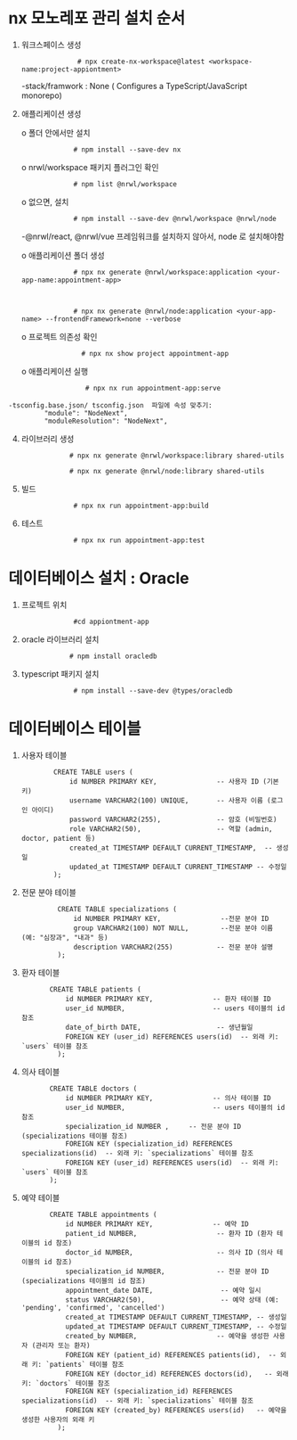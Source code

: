 
# nx 모노레포 관리 설치 순서
  1) 워크스페이스 생성 
            
                       # npx create-nx-workspace@latest <workspace-name:project-appiontment> 

      -stack/framwork : None ( Configures a TypeScript/JavaScript monorepo)

  2) 애플리케이션 생성 

       o 폴더 안에서만 설치
       
                      # npm install --save-dev nx

        o nrwl/workspace 패키지 플러그인 확인
     
                      # npm list @nrwl/workspace


        o 없으면, 설치
     
                      # npm install --save-dev @nrwl/workspace @nrwl/node



      -@nrwl/react, @nrwl/vue 프레임워크를 설치하지 않아서, node 로 설치해야함
    


        o 애플리케이션 폴더 생성

                      # npx nx generate @nrwl/workspace:application <your-app-name:appointment-app>


                     
                      # npx nx generate @nrwl/node:application <your-app-name> --frontendFramework=none --verbose




         
     o 프로젝트 의존성 확인
     

                        # npx nx show project appointment-app
  



     o 애플리케이션 실행
     

                         # npx nx run appointment-app:serve






    -tsconfig.base.json/ tsconfig.json  파일에 속성 맞추기:
             "module": "NodeNext",
             "moduleResolution": "NodeNext",



  4)  라이브러리 생성

                      # npx nx generate @nrwl/workspace:library shared-utils

                      # npx nx generate @nrwl/node:library shared-utils

  5) 빌드
     
                      # npx nx run appointment-app:build

              
  6) 테스트
     
                      # npx nx run appointment-app:test
     
          

         
                     
# 데이터베이스 설치 : Oracle 

  1. 프로젝트 위치
     
                      #cd appiontment-app

     
  2.  oracle 라이브러리 설치
     
                      # npm install oracledb 

  
  3. typescript 패키지 설치
     
                      # npm install --save-dev @types/oracledb
                 

# 데이터베이스 테이블

   1. 사용자 테이블

                  
                  CREATE TABLE users (
                      id NUMBER PRIMARY KEY,               -- 사용자 ID (기본 키)
                      username VARCHAR2(100) UNIQUE,       -- 사용자 이름 (로그인 아이디)
                      password VARCHAR2(255),              -- 암호 (비밀번호)
                      role VARCHAR2(50),                   -- 역할 (admin, doctor, patient 등)
                      created_at TIMESTAMP DEFAULT CURRENT_TIMESTAMP,  -- 생성일
                      updated_at TIMESTAMP DEFAULT CURRENT_TIMESTAMP -- 수정일
                  );





  2. 전문 분야 테이블



                  CREATE TABLE specializations (
                      id NUMBER PRIMARY KEY,               --전문 분야 ID
                      group VARCHAR2(100) NOT NULL,        --전문 분야 이름 (예: "심장과", "내과" 등)
                      description VARCHAR2(255)           -- 전문 분야 설명
                  );



  3. 환자 테이블


                CREATE TABLE patients (
                    id NUMBER PRIMARY KEY,               -- 환자 테이블 ID 
                    user_id NUMBER,                      -- users 테이블의 id 참조
                    date_of_birth DATE,                   -- 생년월일
                    FOREIGN KEY (user_id) REFERENCES users(id)  -- 외래 키: `users` 테이블 참조
                  );
                   
                  

  4. 의사 테이블


                CREATE TABLE doctors (
                    id NUMBER PRIMARY KEY,               -- 의사 테이블 ID 
                    user_id NUMBER,                      -- users 테이블의 id 참조
                    specialization_id NUMBER ,     -- 전문 분야 ID (specializations 테이블 참조)
                    FOREIGN KEY (specialization_id) REFERENCES specializations(id)  -- 외래 키: `specializations` 테이블 참조
                    FOREIGN KEY (user_id) REFERENCES users(id)  -- 외래 키: `users` 테이블 참조
                );


  5. 예약 테이블


                CREATE TABLE appointments (
                    id NUMBER PRIMARY KEY,               -- 예약 ID
                    patient_id NUMBER,                    -- 환자 ID (환자 테이블의 id 참조)
                    doctor_id NUMBER,                     -- 의사 ID (의사 테이블의 id 참조)
                    specialization_id NUMBER,             -- 전문 분야 ID (specializations 테이블의 id 참조)
                    appointment_date DATE,                 -- 예약 일시
                    status VARCHAR2(50),                   -- 예약 상태 (예: 'pending', 'confirmed', 'cancelled')
                    created_at TIMESTAMP DEFAULT CURRENT_TIMESTAMP, -- 생성일
                    updated_at TIMESTAMP DEFAULT CURRENT_TIMESTAMP, -- 수정일
                    created_by NUMBER,                    -- 예약을 생성한 사용자 (관리자 또는 환자)
                    FOREIGN KEY (patient_id) REFERENCES patients(id),  -- 외래 키: `patients` 테이블 참조
                    FOREIGN KEY (doctor_id) REFERENCES doctors(id),   -- 외래 키: `doctors` 테이블 참조
                    FOREIGN KEY (specialization_id) REFERENCES specializations(id)  -- 외래 키: `specializations` 테이블 참조
                    FOREIGN KEY (created_by) REFERENCES users(id)   -- 예약을 생성한 사용자의 외래 키  
                  );

               

             
